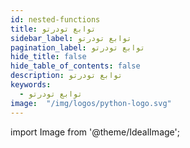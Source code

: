 ```yaml
---
id: nested-functions
title: توابع تودرتو
sidebar_label: توابع تودرتو
pagination_label: توابع تودرتو
hide_title: false
hide_table_of_contents: false
description: توابع تودرتو
keywords:
  - توابع تودرتو
image:  "/img/logos/python-logo.svg"
---
```


import Image from '@theme/IdealImage';
